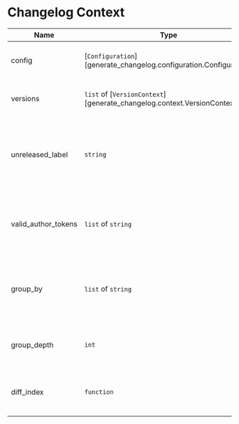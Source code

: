 # Changelog Context

| Name                | Type                                                                    | Description                                                                             |
|---------------------|-------------------------------------------------------------------------|-----------------------------------------------------------------------------------------|
| config              | [`Configuration`][generate_changelog.configuration.Configuration]       | The changelog generation configuration.                                                 |
| versions            | `list` of [`VersionContext`][generate_changelog.context.VersionContext] | The version contexts to render in the changelog.                                        |
| unreleased_label    | `string`                                                                | The configured label used as the version title of the changes since the last valid tag. |
| valid_author_tokens | `list` of `string`                                                      | The configured tokens in git commit trailers that indicate authorship.                  |
| group_by            | `list` of `string`                                                      | The configured grouping aspects for commits within a version.                           |
| group_depth         | `int`                                                                   | The number of levels version commits are grouped by.                                    |
| diff_index          | `function`                                                              | The index of the first difference between two lists                                     |
